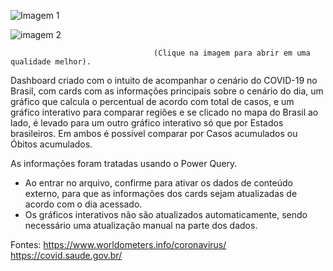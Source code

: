 ![Imagem 1](https://user-images.githubusercontent.com/65839541/83472038-a3c89700-a45c-11ea-9eb3-27fcac7da29a.png)

![imagem 2](https://user-images.githubusercontent.com/65839541/83472041-a62af100-a45c-11ea-8c95-94a4350c5cbd.png)


                                    (Clique na imagem para abrir em uma qualidade melhor).

Dashboard criado com o intuito de acompanhar o cenário do COVID-19 no Brasil, com cards com as informações principais sobre o cenário do dia, um gráfico que calcula o percentual de acordo com total de casos, e um gráfico interativo para comparar regiões e se clicado no mapa do Brasil ao lado, é levado para um outro gráfico interativo só que por Estados brasileiros. Em ambos é possível comparar por Casos acumulados ou Óbitos acumulados.

As informações foram tratadas usando o Power Query.

* Ao entrar no arquivo, confirme para ativar os dados de conteúdo externo, para que as informações dos cards sejam atualizadas de acordo com o dia acessado.
* Os gráficos interativos não são atualizados automaticamente, sendo necessário uma atualização manual na parte dos dados.

Fontes: https://www.worldometers.info/coronavirus/
        https://covid.saude.gov.br/

